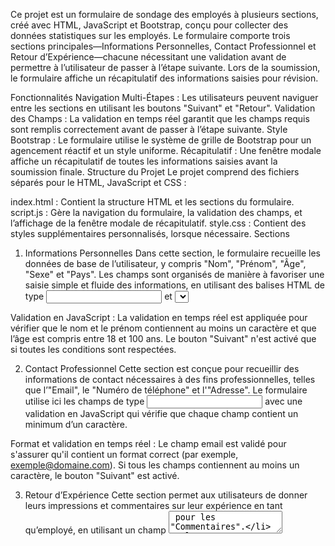 Ce projet est un formulaire de sondage des employés à plusieurs sections, créé avec HTML, JavaScript et Bootstrap, conçu pour collecter des données statistiques sur les employés. Le formulaire comporte trois sections principales—Informations Personnelles, Contact Professionnel et Retour d’Expérience—chacune nécessitant une validation avant de permettre à l’utilisateur de passer à l’étape suivante. Lors de la soumission, le formulaire affiche un récapitulatif des informations saisies pour révision.

Fonctionnalités
Navigation Multi-Étapes : Les utilisateurs peuvent naviguer entre les sections en utilisant les boutons "Suivant" et "Retour".
Validation des Champs : La validation en temps réel garantit que les champs requis sont remplis correctement avant de passer à l’étape suivante.
Style Bootstrap : Le formulaire utilise le système de grille de Bootstrap pour un agencement réactif et un style uniforme.
Récapitulatif : Une fenêtre modale affiche un récapitulatif de toutes les informations saisies avant la soumission finale.
Structure du Projet
Le projet comprend des fichiers séparés pour le HTML, JavaScript et CSS :

index.html : Contient la structure HTML et les sections du formulaire.
script.js : Gère la navigation du formulaire, la validation des champs, et l’affichage de la fenêtre modale de récapitulatif.
style.css : Contient des styles supplémentaires personnalisés, lorsque nécessaire.
Sections

1. Informations Personnelles
Dans cette section, le formulaire recueille les données de base de l’utilisateur, y compris "Nom", "Prénom", "Âge", "Sexe" et "Pays". Les champs sont organisés de manière à favoriser une saisie simple et fluide des informations, en utilisant des balises HTML de type <input> et <select> pour les champs texte et les listes déroulantes.

Validation en JavaScript : La validation en temps réel est appliquée pour vérifier que le nom et le prénom contiennent au moins un caractère et que l’âge est compris entre 18 et 100 ans. Le bouton "Suivant" n'est activé que si toutes les conditions sont respectées.

2. Contact Professionnel
Cette section est conçue pour recueillir des informations de contact nécessaires à des fins professionnelles, telles que l’"Email", le "Numéro de téléphone" et l'"Adresse". Le formulaire utilise ici les champs de type <input> avec une validation en JavaScript qui vérifie que chaque champ contient un minimum d’un caractère.

Format et validation en temps réel : Le champ email est validé pour s'assurer qu'il contient un format correct (par exemple, exemple@domaine.com). Si tous les champs contiennent au moins un caractère, le bouton "Suivant" est activé.

3. Retour d’Expérience
Cette section permet aux utilisateurs de donner leurs impressions et commentaires sur leur expérience en tant qu’employé, en utilisant un champ <textarea> pour les "Commentaires".

Validation des Commentaires : Le champ "Commentaires" exige au moins un caractère pour permettre la soumission. Le bouton de soumission ne devient cliquable que si un texte est présent, garantissant que l'utilisateur fournit une rétroaction significative.

4. Récapitulatif
Avant de soumettre le formulaire, une fenêtre modale de récapitulatif s'ouvre, affichant toutes les informations fournies par l'utilisateur. Cette fonctionnalité est mise en œuvre avec une combinaison de JavaScript et Bootstrap pour le style.

Affichage de la modale en JavaScript : Lorsqu’un utilisateur clique sur le bouton "Soumettre", JavaScript compile les informations saisies dans chaque champ et les affiche dans la modale. L’utilisateur peut revoir ses réponses et confirmer en cliquant sur le bouton "Accepter" pour soumettre définitivement le formulaire.

